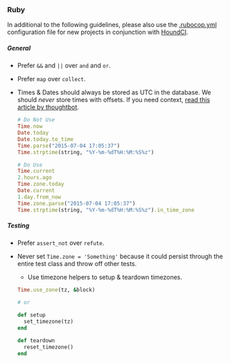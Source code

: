 ### Ruby

In additional to the following guidelines, please also use the [.rubocop.yml](./.rubocop.yml) configuration file for new projects in conjunction with [HoundCI](https://houndci.com).

##### General
- Prefer `&&` and `||` over `and` and `or`.
- Prefer `map` over `collect`.
- Times & Dates should always be stored as UTC in the database. We should _never_ store times with offsets. If you need context, [read this article by thoughtbot](https://robots.thoughtbot.com/its-about-time-zones). 

    ```ruby
    # Do Not Use
    Time.now
    Date.today
    Date.today.to_time
    Time.parse("2015-07-04 17:05:37")
    Time.strptime(string, "%Y-%m-%dT%H:%M:%S%z")
    
    # Do Use
    Time.current
    2.hours.ago
    Time.zone.today
    Date.current
    1.day.from_now
    Time.zone.parse("2015-07-04 17:05:37")
    Time.strptime(string, "%Y-%m-%dT%H:%M:%S%z").in_time_zone
    ```

##### Testing
- Prefer `assert_not` over `refute`.
- Never set `Time.zone = 'Something'` because it could persist through the entire test class and throw off other tests.
  - Use timezone helpers to setup & teardown timezones.

  ```ruby
  Time.use_zone(tz, &block)
  
  # or
  
  def setup
    set_timezone(tz)
  end
  
  def teardown
    reset_timezone()
  end
  ```
